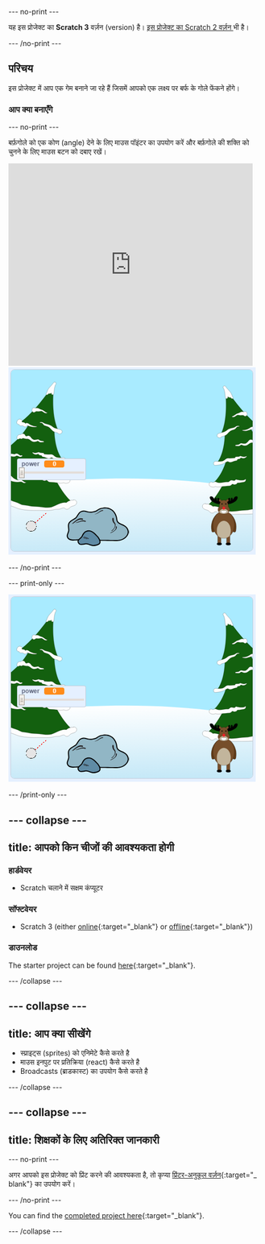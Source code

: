 --- no-print ---

यह इस प्रोजेक्ट का **Scratch 3** वर्ज़न (version) है। [इस प्रोजेक्ट का Scratch 2 वर्ज़न ](https://projects.raspberrypi.org/en/projects/snowball-fight-scratch2) भी है।

--- /no-print ---

## परिचय

इस प्रोजेक्ट में आप एक गेम बनाने जा रहे हैं जिसमें आपको एक लक्ष्य पर बर्फ के गोले फेंकने होंगे।

### आप क्या बनाएँगे

--- no-print ---

बर्फ़गोले को एक कोण (angle) देने के लिए माउस पॉइंटर का उपयोग करें और बर्फ़गोले की शक्ति को चुनने के लिए माउस बटन को दबाए रखें।

<div class="scratch-preview">
  <iframe allowtransparency="true" width="485" height="402" src="https://scratch.mit.edu/projects/embed/302159331/?autostart=true" frameborder="0" scrolling="no"></iframe>
  <img src="images/snow-final.png">
</div>

--- /no-print ---

--- print-only ---

![complete project](images/snow-final.png)

--- /print-only ---

--- collapse ---
---
title: आपको किन चीजों की आवश्यकता होगी
---

### हार्डवेयर

+ Scratch चलाने में सक्षम कंप्यूटर

### सॉफ्टवेयर

+ Scratch 3 (either [online](https://rpf.io/scratchon){:target="_blank"} or [offline](https://rpf.io/scratchoff){:target="_blank"})

### डाउनलोड

The starter project can be found [here](https://rpf.io/p/en/snowball-fight-go){:target="_blank"}.

--- /collapse ---

--- collapse ---
---
title: आप क्या सीखेंगे
---

- स्प्राइट्स (sprites) को एनिमेटे कैसे करते है
- माउस इनपुट पर प्रतिक्रिया (react) कैसे करते है
- Broadcasts (ब्राडकास्ट) का उपयोग कैसे करते है

--- /collapse ---

--- collapse ---
---
title: शिक्षकों के लिए अतिरिक्त जानकारी
---

--- no-print ---

अगर आपको इस प्रोजेक्ट को प्रिंट करने की आवश्यकता है, तो कृप्या [प्रिंटर-अनुकूल वर्ज़न](https://projects.raspberrypi.org/en/projects/snowball-fight/print){:target="_ blank"} का उपयोग करें।

--- /no-print ---

You can find the [completed project here](https://rpf.io/p/en/snowball-fight-get){:target="_blank"}.

--- /collapse ---
